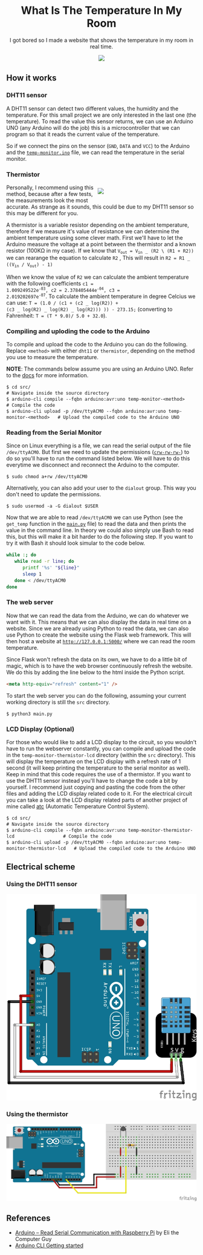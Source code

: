 <div align="center">
   <h1>
      What Is The Temperature In My Room
   </h1>
   <p align="center">
      I got bored so I made a website that shows the temperature in my room in real time.
   </p>
   <img src="./assets/website-preview.gif">
</div>

## How it works

### DHT11 sensor

A DHT11 sensor can detect two different values, the humidity and the temperature.
For this small project we are only interested in the last one (the temperature).
To read the value this sensor returns, we can use an Arduino UNO (any Arduino will do the job) this is a microcontroller that we can program so that it reads the current value of the temperature.

So if we connect the pins on the sensor (`GND`, `DATA` and `VCC`) to the Arduino and the [`temp-monitor.ino`](./src/temp-monitor/temp-monitor.ino) file, we can read the temperature in the serial monitor.

### Thermistor

<img src="https://images.squarespace-cdn.com/content/v1/5ab541ef70e802ff969fb817/1560975278671-VH9T4JNPSWVM7KKMQN7R/ke17ZwdGBToddI8pDm48kIqK6i8kpAv-mU8h-BPM-B9Zw-zPPgdn4jUwVcJE1ZvWQUxwkmyExglNqGp0IvTJZUJFbgE-7XRK3dMEBRBhUpwnVk7ZqrCag1uAnU7ZS_rtaprZxICTRXZ27_h5u6Sr-yiD--DDRTvrufcM8m58Xi8/ResistancevsTemperature.png" width="50%" align="right" style="padding: 10px;">

Personally, I recommend using this method, because after a few tests, the measurements look the most accurate.
As strange as it sounds, this could be due to my DHT11 sensor so this may be different for you.

A thermistor is a variable resistor depending on the ambient temperature, therefore if we measure it's value of resistance we can determine the ambient temperature using some clever math.
First we'll have to let the Arduino measure the voltage at a point between the thermistor and a known resistor (100KΩ in my case).
If we know that <code>V<sub>out</sub> = V<sub>in</sub> _ (R2 \ (R1 + R2))</code> we can rearange the equation to calculate `R2` , This will result in <code>R2 = R1 _ ((V<sub>in</sub> / V<sub>out</sub>) - 1)</code>

When we know the value of `R2` we can calculate the ambient temperature with the following coefficients <code>c1 = 1.009249522e<sup>-03</sup>, c2 = 2.378405444e<sup>-04</sup>, c3 = 2.019202697e<sup>-07</sup></code>.
To calculate the ambient temperature in degree Celcius we can use: <code>T = (1.0 / (c1 + (c2 _ log(R2)) + (c3 _ log(R2) _ log(R2) _ log(R2))) )) - 273.15;</code> (converting to Fahrenheit: <code>T = (T \* 9.0)/ 5.0 + 32.0</code>).

### Compiling and uploding the code to the Arduino

To compile and upload the code to the Arduino you can do the following.
Replace `<method>` with either `dht11` or `thermistor`, depending on the method you use to measure the temperature.

**NOTE**: The commands below assume you are using an Arduino UNO. Refer to the [docs](https://arduino.github.io/arduino-cli/0.27/getting-started/) for more information.

```console
$ cd src/                                                                           # Navigate inside the source directory
$ arduino-cli compile --fqbn arduino:avr:uno temp-monitor-<method>                  # Compile the code
$ arduino-cli upload -p /dev/ttyACM0 --fqbn arduino:avr:uno temp-monitor-<method>   # Upload the compiled code to the Arduino UNO
```

### Reading from the Serial Monitor

Since on Linux everything is a file, we can read the serial output of the file `/dev/ttyACM0`.
But first we need to update the permissions ([`crw-rw-rw-`](https://forum.arduino.cc/t/permission-denied-on-dev-ttyacm0/475568/4)) to do so you'll have to run the command listed below.
We will have to do this everytime we disconnect and reconnect the Arduino to the computer.

```console
$ sudo chmod a+rw /dev/ttyACM0
```

Alternatively, you can also add your user to the `dialout` group.
This way you don't need to update the permissions.

```console
$ sudo usermod -a -G dialout $USER
```

Now that we are able to read `/dev/ttyACM0` we can use Python (see the `get_temp` function in the [`main.py`](./src/main.py) file) to read the data and then prints the value in the command line.
In theory we could also simply use Bash to read this, but this will make it a bit harder to do the following step.
If you want to try it with Bash it should look simular to the code below.

```bash
while :; do
   while read -r line; do
      printf '%s' "${line}"
      sleep 1
   done < /dev/ttyACM0
done
```

### The web server

Now that we can read the data from the Arduino, we can do whatever we want with it.
This means that we can also display the data in real time on a website.
Since we are already using Python to read the data, we can also use Python to create the website using the Flask web framework.
This will then host a website at [`http://127.0.0.1:5000/`](http://127.0.0.1:5000/) where we can read the room temperature.

Since Flask won't refresh the data on its own, we have to do a little bit of magic, which is to have the web browser continuously refresh the website. We do this by adding the line below to the html inside the Python script.

```html
<meta http-equiv="refresh" content="1" />
```

To start the web server you can do the following, assuming your current working directory is still the `src` directory.

```console
$ python3 main.py
```

### LCD Display (Optional)

For those who would like to add a LCD display to the circuit, so you wouldn't have to run the webserver constantly, you can compile and upload the code in the `temp-monitor-thermistor-lcd` directory (within the `src` directory).
This will display the temperature on the LCD display with a refresh rate of 1 second (it will keep printing the temperature to the serial monitor as well).
Keep in mind that this code requires the use of a thermistor.
If you want to use the DHT11 sensor instead you'll have to change the code a bit by yourself.
I recommend just copying and pasting the code from the other files and adding the LCD display related code to it.
For the electrical circuit you can take a look at the LCD display related parts of another project of mine called [atc](https://github.com/AntonVanAssche/atcs#electrical-scheme) (Automatic Temperature Control System).

```console
$ cd src/                                                                                 # Navigate inside the source directory
$ arduino-cli compile --fqbn arduino:avr:uno temp-monitor-thermistor-lcd                  # Compile the code
$ arduino-cli upload -p /dev/ttyACM0 --fqbn arduino:avr:uno temp-monitor-thermistor-lcd   # Upload the compiled code to the Arduino UNO
```

## Electrical scheme

### Using the DHT11 sensor

![Electrical Scheme DHT11](./schemes/dht11/electrical.jpg)

### Using the thermistor

![Electrical Scheme Themistor](./schemes/thermistor/electrical.jpg)

## References

-   [Arduino – Read Serial Communication with Raspberry Pi](https://www.elithecomputerguy.com/2020/12/arduino-read-serial-communication-with-raspberry-pi/) by Eli the Computer Guy
-   [Arduino CLI Getting started](https://arduino.github.io/arduino-cli/0.27/getting-started/)
